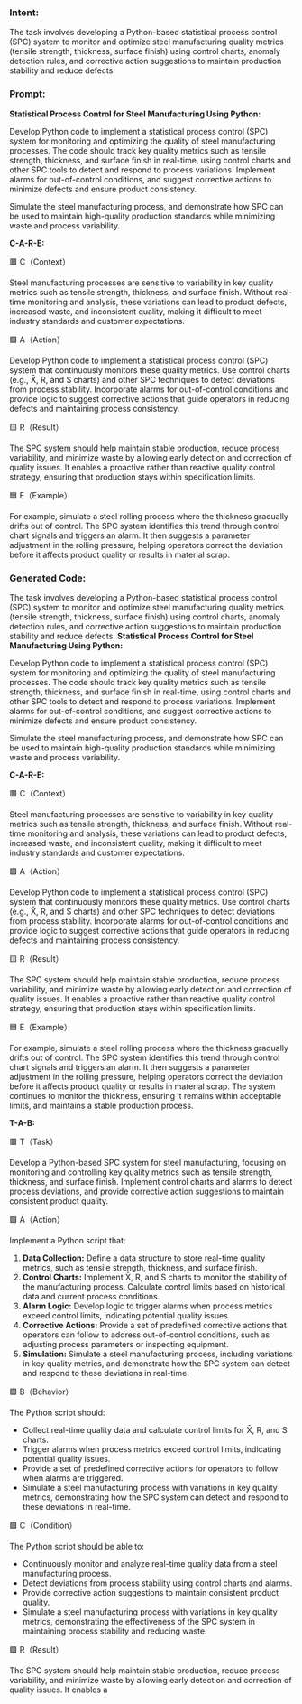 ### Intent:
The task involves developing a Python-based statistical process control (SPC) system to monitor and optimize steel manufacturing quality metrics (tensile strength, thickness, surface finish) using control charts, anomaly detection rules, and corrective action suggestions to maintain production stability and reduce defects.

### Prompt:
**Statistical Process Control for Steel Manufacturing Using Python:**

Develop Python code to implement a statistical process control (SPC) system for monitoring and optimizing the quality of steel manufacturing processes. The code should track key quality metrics such as tensile strength, thickness, and surface finish in real-time, using control charts and other SPC tools to detect and respond to process variations. Implement alarms for out-of-control conditions, and suggest corrective actions to minimize defects and ensure product consistency.

Simulate the steel manufacturing process, and demonstrate how SPC can be used to maintain high-quality production standards while minimizing waste and process variability.

**C-A-R-E:**

🟥 C（Context）

Steel manufacturing processes are sensitive to variability in key quality metrics such as tensile strength, thickness, and surface finish. Without real-time monitoring and analysis, these variations can lead to product defects, increased waste, and inconsistent quality, making it difficult to meet industry standards and customer expectations.

🟩 A（Action）

Develop Python code to implement a statistical process control (SPC) system that continuously monitors these quality metrics. Use control charts (e.g., X̄, R, and S charts) and other SPC techniques to detect deviations from process stability. Incorporate alarms for out-of-control conditions and provide logic to suggest corrective actions that guide operators in reducing defects and maintaining process consistency.

🟨 R（Result）

The SPC system should help maintain stable production, reduce process variability, and minimize waste by allowing early detection and correction of quality issues. It enables a proactive rather than reactive quality control strategy, ensuring that production stays within specification limits.

🟦 E（Example）

For example, simulate a steel rolling process where the thickness gradually drifts out of control. The SPC system identifies this trend through control chart signals and triggers an alarm. It then suggests a parameter adjustment in the rolling pressure, helping operators correct the deviation before it affects product quality or results in material scrap.

### Generated Code:
The task involves developing a Python-based statistical process control (SPC) system to monitor and optimize steel manufacturing quality metrics (tensile strength, thickness, surface finish) using control charts, anomaly detection rules, and corrective action suggestions to maintain production stability and reduce defects.
**Statistical Process Control for Steel Manufacturing Using Python:**

Develop Python code to implement a statistical process control (SPC) system for monitoring and optimizing the quality of steel manufacturing processes. The code should track key quality metrics such as tensile strength, thickness, and surface finish in real-time, using control charts and other SPC tools to detect and respond to process variations. Implement alarms for out-of-control conditions, and suggest corrective actions to minimize defects and ensure product consistency.

Simulate the steel manufacturing process, and demonstrate how SPC can be used to maintain high-quality production standards while minimizing waste and process variability.

**C-A-R-E:**

🟥 C（Context）

Steel manufacturing processes are sensitive to variability in key quality metrics such as tensile strength, thickness, and surface finish. Without real-time monitoring and analysis, these variations can lead to product defects, increased waste, and inconsistent quality, making it difficult to meet industry standards and customer expectations.

🟩 A（Action）

Develop Python code to implement a statistical process control (SPC) system that continuously monitors these quality metrics. Use control charts (e.g., X̄, R, and S charts) and other SPC techniques to detect deviations from process stability. Incorporate alarms for out-of-control conditions and provide logic to suggest corrective actions that guide operators in reducing defects and maintaining process consistency.

🟨 R（Result）

The SPC system should help maintain stable production, reduce process variability, and minimize waste by allowing early detection and correction of quality issues. It enables a proactive rather than reactive quality control strategy, ensuring that production stays within specification limits.

🟦 E（Example）

For example, simulate a steel rolling process where the thickness gradually drifts out of control. The SPC system identifies this trend through control chart signals and triggers an alarm. It then suggests a parameter adjustment in the rolling pressure, helping operators correct the deviation before it affects product quality or results in material scrap. The system continues to monitor the thickness, ensuring it remains within acceptable limits, and maintains a stable production process.

**T-A-B:**

🟥 T（Task）

Develop a Python-based SPC system for steel manufacturing, focusing on monitoring and controlling key quality metrics such as tensile strength, thickness, and surface finish. Implement control charts and alarms to detect process deviations, and provide corrective action suggestions to maintain consistent product quality.

🟩 A（Action）

Implement a Python script that:

1. **Data Collection:** Define a data structure to store real-time quality metrics, such as tensile strength, thickness, and surface finish.
2. **Control Charts:** Implement X̄, R, and S charts to monitor the stability of the manufacturing process. Calculate control limits based on historical data and current process conditions.
3. **Alarm Logic:** Develop logic to trigger alarms when process metrics exceed control limits, indicating potential quality issues.
4. **Corrective Actions:** Provide a set of predefined corrective actions that operators can follow to address out-of-control conditions, such as adjusting process parameters or inspecting equipment.
5. **Simulation:** Simulate a steel manufacturing process, including variations in key quality metrics, and demonstrate how the SPC system can detect and respond to these deviations in real-time.

🟩 B（Behavior）

The Python script should:

- Collect real-time quality data and calculate control limits for X̄, R, and S charts.
- Trigger alarms when process metrics exceed control limits, indicating potential quality issues.
- Provide a set of predefined corrective actions for operators to follow when alarms are triggered.
- Simulate a steel manufacturing process with variations in key quality metrics, demonstrating how the SPC system can detect and respond to these deviations in real-time.

🟩 C（Condition）

The Python script should be able to:

- Continuously monitor and analyze real-time quality data from a steel manufacturing process.
- Detect deviations from process stability using control charts and alarms.
- Provide corrective action suggestions to maintain consistent product quality.
- Simulate a steel manufacturing process with variations in key quality metrics, demonstrating the effectiveness of the SPC system in maintaining process stability and reducing waste.

🟩 R（Result）

The SPC system should help maintain stable production, reduce process variability, and minimize waste by allowing early detection and correction of quality issues. It enables a
